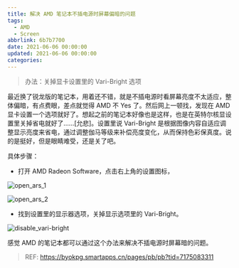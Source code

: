 ```yaml
---
title: 解决 AMD 笔记本不插电源时屏幕偏暗的问题
tags:
  - AMD
  - Screen
abbrlink: 6b7b7700
date: 2021-06-06 00:00:00
updated: 2021-06-06 00:00:00
categories:
---
```


> 办法：关掉显卡设置里的 Vari-Bright 选项

<!-- more -->

最近换了锐龙版的笔记本，用着还不错，就是不插电源时看屏幕亮度不太适应，整体偏暗，有点费眼，差点就觉得 AMD 不 Yes 了。然后网上一顿找，发现在 AMD 显卡设置一个选项就好了。想起之前的笔记本好像也是这样，也是在英特尔核显设置里关掉省电就好了……[允悲]。设置里说 Vari-Bright 是根据图像内容自适应调整显示亮度来省电，通过调整伽马等级来补偿亮度变化，从而保持色彩保真度。说的是挺好，但是眼睛难受，还是关了吧。

具体步骤：

- 打开 AMD Radeon Software，点击右上角的设置图标，

![open_ars_1](https://gitee.com/asadahimeka/withpic/raw/as/images/1bdkkancda.jpg)

![open_ars_2](https://gitee.com/asadahimeka/withpic/raw/as/images/2cdjakxnsa.jpg)

- 找到设置里的显示器选项，关掉显示选项里的 Vari-Bright。

![disable_vari-bright](https://gitee.com/asadahimeka/withpic/raw/as/images/3djnslkadsa.jpg)

感觉 AMD 的笔记本都可以通过这个办法来解决不插电源时屏幕暗的问题。

> REF: https://byokpg.smartapps.cn/pages/pb/pb?tid=7175083311
